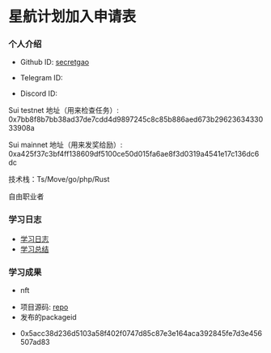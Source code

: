 # 星航计划加入申请表

### 个人介绍

* Github ID: [secretgao](https://github.co/secretgao)

* Telegram ID:

* Discord ID:

Sui testnet 地址（用来检查任务）: 0x7bb8f8b7bb38ad37de7cdd4d9897245c8c85b886aed673b2962363433033908a

Sui mainnet 地址（用来发奖给励）: 0xa425f37c3bf4ff138609df5100ce50d015fa6ae8f3d0319a4541e17c136dc6dc

技术栈：Ts/Move/go/php/Rust

自由职业者

### 学习日志

- [学习日志](.md)
- [学习总结](.md)

### 学习成果

* nft
- 项目源码: [repo](https://github.com/secretgao/sui_nft)
- 发布的packageid
* 0x5acc38d236d5103a58f402f0747d85c87e3e164aca392845fe7d3e456507ad83
